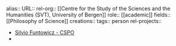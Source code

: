 alias::
URL::
rel-org:: [[Centre for the Study of the Sciences and the Humanities (SVT), University of Bergen]]
role:: [[academic]]
fields:: [[Philosophy of Science]]
creations::
tags:: person
rel-projects::


- [Silvio Funtowicz - CSPO](https://cspo.org/people/silvio-funtowicz/)
-
